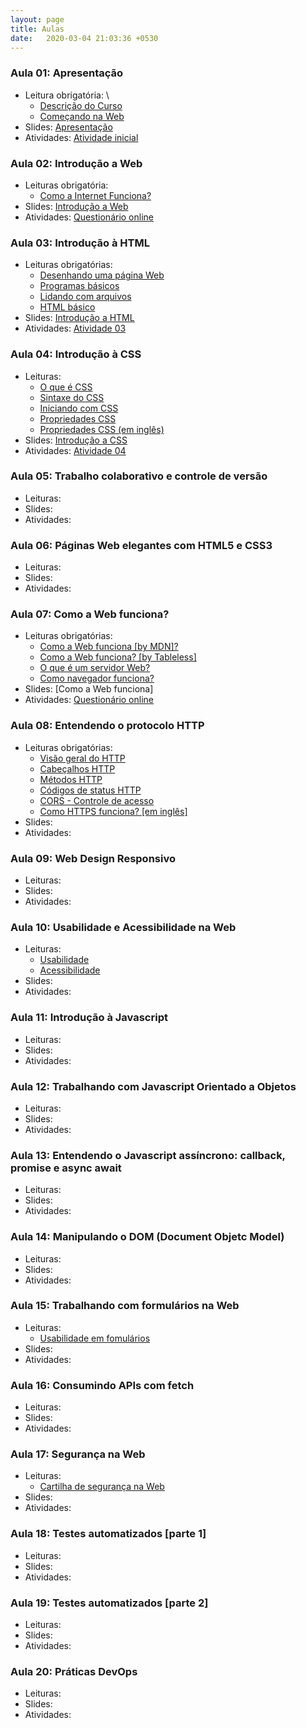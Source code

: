```yaml
---
layout: page
title: Aulas
date:   2020-03-04 21:03:36 +0530
---
```


### Aula 01: Apresentação
- Leitura obrigatória: \
  - [Descrição do Curso](/) 
  - [Começando na Web](https://developer.mozilla.org/pt-BR/docs/Aprender/Getting_started_with_the_web)
- Slides: [Apresentação](/programacao-para-internet-i/slides/aula-01)
- Atividades: [Atividade inicial](/programacao-para-internet-i/atividades/#atividade-1)

### Aula 02: Introdução a Web
- Leituras obrigatória: 
  - [Como a Internet Funciona?](https://developer.mozilla.org/pt-BR/docs/Learn/Common_questions/Como_a_internet_funciona)
- Slides: [Introdução a Web](/programacao-para-internet-i/slides/aula-02)
- Atividades: [Questionário online](https://forms.gle/9n6yny931PTXfqbr9)

### Aula 03: Introdução à HTML
- Leituras obrigatórias:
  - [Desenhando uma página Web](https://developer.mozilla.org/pt-BR/docs/Aprender/Getting_started_with_the_web/com_que_seu_site_vai_parecer)
  - [Programas básicos](https://developer.mozilla.org/pt-BR/docs/Aprender/Getting_started_with_the_web/instalando_programas_basicos) 
  - [Lidando com arquivos](https://developer.mozilla.org/pt-BR/docs/Aprender/Getting_started_with_the_web/lidando_com_arquivos) 
  - [HTML básico](https://developer.mozilla.org/pt-BR/docs/Aprender/Getting_started_with_the_web/HTML_basico)
- Slides: [Introdução a HTML](/programacao-para-internet-i/slides/aula-03)
- Atividades: [Atividade 03](/programacao-para-internet-i/atividades/#atividade-3)

### Aula 04: Introdução à CSS
- Leituras:
  - [O que é CSS](https://developer.mozilla.org/pt-BR/docs/Learn/CSS/First_steps/O_que_e_CSS)
  - [Sintaxe do CSS](https://developer.mozilla.org/pt-BR/docs/Web/CSS/sintaxe)
  - [Iniciando com CSS](https://developer.mozilla.org/pt-BR/docs/Learn/CSS/First_steps/Iniciando)
  - [Propriedades CSS](https://developer.mozilla.org/pt-BR/docs/Web/CSS/CSS_Reference)
  - [Propriedades CSS (em inglês)](https://www.w3schools.com/css/default.asp)
- Slides: [Introdução a CSS](/programacao-para-internet-i/slides/aula-04)
- Atividades: [Atividade 04](/programacao-para-internet-i/atividades/#atividade-4)


### Aula 05: Trabalho colaborativo e controle de versão
- Leituras:
- Slides:
- Atividades:

### Aula 06: Páginas Web elegantes com HTML5 e CSS3
- Leituras:
- Slides:
- Atividades:


### Aula 07: Como a Web funciona?
- Leituras obrigatórias: 
  - [Como a Web funciona [by MDN]?](https://developer.mozilla.org/pt-BR/docs/Aprender/Getting_started_with_the_web/Como_a_Web_funciona)
  - [Como a Web funciona? [by Tableless]](https://tableless.com.br/como-funciona-internet-e-world-wide-web/)
  - [O que é um servidor Web?](https://developer.mozilla.org/pt-BR/docs/Learn/Common_questions/o_que_e_um_web_server)
  - [Como navegador funciona?](https://www.html5rocks.com/pt/tutorials/internals/howbrowserswork/)
- Slides: [Como a Web funciona]
- Atividades: [Questionário online](https://forms.gle/jsrEtxNtrJSZYFxAA)

### Aula 08: Entendendo o protocolo HTTP
- Leituras obrigatórias:
  - [Visão geral do HTTP](https://developer.mozilla.org/pt-BR/docs/Web/HTTP/Overview)
  - [Cabeçalhos HTTP](https://developer.mozilla.org/pt-BR/docs/Web/HTTP/Headers)
  - [Métodos HTTP](https://developer.mozilla.org/pt-BR/docs/Web/HTTP/Methods)
  - [Códigos de status HTTP](https://developer.mozilla.org/en-US/docs/Web/HTTP/Status)
  - [CORS - Controle de acesso](https://developer.mozilla.org/pt-BR/docs/Web/HTTP/Controle_Acesso_CORS)
  - [Como HTTPS funciona? [em inglês]](https://howhttps.works/)
- Slides:
- Atividades:

### Aula 09: Web Design Responsivo
- Leituras:
- Slides:
- Atividades:

### Aula 10: Usabilidade e Acessibilidade na Web
- Leituras:
  - [Usabilidade](https://ux.sapo.pt/usabilidade/web/introducao/)
  - [Acessibilidade](https://ux.sapo.pt/acessibilidade/)
- Slides:
- Atividades:

### Aula 11: Introdução à Javascript
- Leituras:
- Slides:
- Atividades:

### Aula 12: Trabalhando com Javascript Orientado a Objetos
- Leituras:
- Slides:
- Atividades:

### Aula 13: Entendendo o Javascript assíncrono: callback, promise e async await
- Leituras:
- Slides:
- Atividades:

### Aula 14: Manipulando o DOM (Document Objetc Model)
- Leituras:
- Slides:
- Atividades:

### Aula 15: Trabalhando com formulários na Web
- Leituras:
  - [Usabilidade em fomulários](https://ux.sapo.pt/usabilidade/web/formularios/)
- Slides:
- Atividades:

### Aula 16: Consumindo APIs com fetch
- Leituras:
- Slides:
- Atividades:


### Aula 17: Segurança na Web
- Leituras:
  - [Cartilha de segurança na Web](https://cartilha.cert.br/)
- Slides:
- Atividades:

### Aula 18: Testes automatizados [parte 1]
- Leituras:
- Slides:
- Atividades:

### Aula 19: Testes automatizados  [parte 2]
- Leituras:
- Slides:
- Atividades:

### Aula 20: Práticas DevOps
- Leituras:
- Slides:
- Atividades: